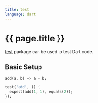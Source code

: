 ```yaml
---
title: test
language: dart
---
```


# {{ page.title }}

[test](https://pub.dartlang.org/packages/test) package can be used to test Dart code.

## Basic Setup

```dart
add(a, b) => a + b;
```

```dart
test('add', () {
  expect(add(1, 1), equals(2));
});
```
